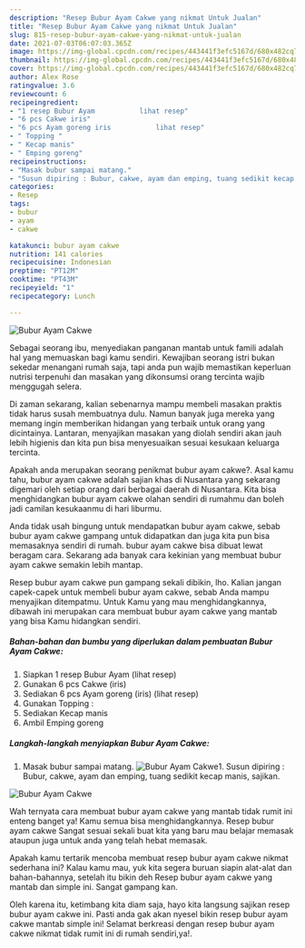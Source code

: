 ```yaml
---
description: "Resep Bubur Ayam Cakwe yang nikmat Untuk Jualan"
title: "Resep Bubur Ayam Cakwe yang nikmat Untuk Jualan"
slug: 815-resep-bubur-ayam-cakwe-yang-nikmat-untuk-jualan
date: 2021-07-03T06:07:03.365Z
image: https://img-global.cpcdn.com/recipes/443441f3efc5167d/680x482cq70/bubur-ayam-cakwe-foto-resep-utama.jpg
thumbnail: https://img-global.cpcdn.com/recipes/443441f3efc5167d/680x482cq70/bubur-ayam-cakwe-foto-resep-utama.jpg
cover: https://img-global.cpcdn.com/recipes/443441f3efc5167d/680x482cq70/bubur-ayam-cakwe-foto-resep-utama.jpg
author: Alex Rose
ratingvalue: 3.6
reviewcount: 6
recipeingredient:
- "1 resep Bubur Ayam           lihat resep"
- "6 pcs Cakwe iris"
- "6 pcs Ayam goreng iris           lihat resep"
- " Topping "
- " Kecap manis"
- " Emping goreng"
recipeinstructions:
- "Masak bubur sampai matang."
- "Susun dipiring : Bubur, cakwe, ayam dan emping, tuang sedikit kecap manis, sajikan."
categories:
- Resep
tags:
- bubur
- ayam
- cakwe

katakunci: bubur ayam cakwe 
nutrition: 141 calories
recipecuisine: Indonesian
preptime: "PT12M"
cooktime: "PT43M"
recipeyield: "1"
recipecategory: Lunch

---
```



![Bubur Ayam Cakwe](https://img-global.cpcdn.com/recipes/443441f3efc5167d/680x482cq70/bubur-ayam-cakwe-foto-resep-utama.jpg)

Sebagai seorang ibu, menyediakan panganan mantab untuk famili adalah hal yang memuaskan bagi kamu sendiri. Kewajiban seorang istri bukan sekedar menangani rumah saja, tapi anda pun wajib memastikan keperluan nutrisi terpenuhi dan masakan yang dikonsumsi orang tercinta wajib menggugah selera.

Di zaman  sekarang, kalian sebenarnya mampu membeli masakan praktis tidak harus susah membuatnya dulu. Namun banyak juga mereka yang memang ingin memberikan hidangan yang terbaik untuk orang yang dicintainya. Lantaran, menyajikan masakan yang diolah sendiri akan jauh lebih higienis dan kita pun bisa menyesuaikan sesuai kesukaan keluarga tercinta. 



Apakah anda merupakan seorang penikmat bubur ayam cakwe?. Asal kamu tahu, bubur ayam cakwe adalah sajian khas di Nusantara yang sekarang digemari oleh setiap orang dari berbagai daerah di Nusantara. Kita bisa menghidangkan bubur ayam cakwe olahan sendiri di rumahmu dan boleh jadi camilan kesukaanmu di hari liburmu.

Anda tidak usah bingung untuk mendapatkan bubur ayam cakwe, sebab bubur ayam cakwe gampang untuk didapatkan dan juga kita pun bisa memasaknya sendiri di rumah. bubur ayam cakwe bisa dibuat lewat beragam cara. Sekarang ada banyak cara kekinian yang membuat bubur ayam cakwe semakin lebih mantap.

Resep bubur ayam cakwe pun gampang sekali dibikin, lho. Kalian jangan capek-capek untuk membeli bubur ayam cakwe, sebab Anda mampu menyajikan ditempatmu. Untuk Kamu yang mau menghidangkannya, dibawah ini merupakan cara membuat bubur ayam cakwe yang mantab yang bisa Kamu hidangkan sendiri.

<!--inarticleads1-->

##### Bahan-bahan dan bumbu yang diperlukan dalam pembuatan Bubur Ayam Cakwe:

1. Siapkan 1 resep Bubur Ayam           (lihat resep)
1. Gunakan 6 pcs Cakwe (iris)
1. Sediakan 6 pcs Ayam goreng (iris)           (lihat resep)
1. Gunakan  Topping :
1. Sediakan  Kecap manis
1. Ambil  Emping goreng




<!--inarticleads2-->

##### Langkah-langkah menyiapkan Bubur Ayam Cakwe:

1. Masak bubur sampai matang.
<img src="https://img-global.cpcdn.com/steps/0bb4cbb0cf8b86ce/160x128cq70/bubur-ayam-cakwe-langkah-memasak-1-foto.jpg" alt="Bubur Ayam Cakwe">1. Susun dipiring : Bubur, cakwe, ayam dan emping, tuang sedikit kecap manis, sajikan.
<img src="https://img-global.cpcdn.com/steps/2b06a9f055d152ef/160x128cq70/bubur-ayam-cakwe-langkah-memasak-2-foto.jpg" alt="Bubur Ayam Cakwe">



Wah ternyata cara membuat bubur ayam cakwe yang mantab tidak rumit ini enteng banget ya! Kamu semua bisa menghidangkannya. Resep bubur ayam cakwe Sangat sesuai sekali buat kita yang baru mau belajar memasak ataupun juga untuk anda yang telah hebat memasak.

Apakah kamu tertarik mencoba membuat resep bubur ayam cakwe nikmat sederhana ini? Kalau kamu mau, yuk kita segera buruan siapin alat-alat dan bahan-bahannya, setelah itu bikin deh Resep bubur ayam cakwe yang mantab dan simple ini. Sangat gampang kan. 

Oleh karena itu, ketimbang kita diam saja, hayo kita langsung sajikan resep bubur ayam cakwe ini. Pasti anda gak akan nyesel bikin resep bubur ayam cakwe mantab simple ini! Selamat berkreasi dengan resep bubur ayam cakwe nikmat tidak rumit ini di rumah sendiri,ya!.

